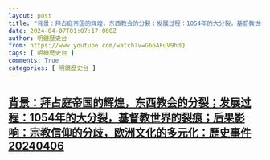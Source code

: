 ```yaml
---
layout: post
title: "背景：拜占庭帝国的辉煌，东西教会的分裂；发展过程：1054年的大分裂，基督教世界的裂痕；后果影响：宗教信仰的分歧，欧洲文化的多元化：歷史事件20240406"
date: 2024-04-07T01:07:17.000Z
author: 明鏡歷史台
from: https://www.youtube.com/watch?v=G66AFuV9hdQ
tags: [ 明鏡歷史台 ]
comments: True
categories: [ 明鏡歷史台 ]
---
```

<!--1712452037000-->
[背景：拜占庭帝国的辉煌，东西教会的分裂；发展过程：1054年的大分裂，基督教世界的裂痕；后果影响：宗教信仰的分歧，欧洲文化的多元化：歷史事件20240406](https://www.youtube.com/watch?v=G66AFuV9hdQ)
------

<div>

</div>
